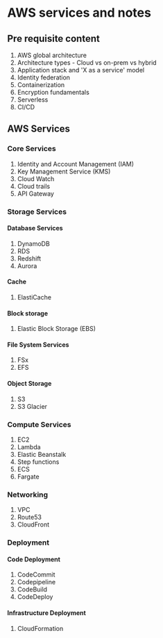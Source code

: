 # AWS services and notes  
## Pre requisite content  
1. AWS global architecture  
2. Architecture types - Cloud vs on-prem vs hybrid  
3. Application stack and 'X as a service' model  
4. Identity federation  
5. Containerization  
6. Encryption fundamentals  
7. Serverless  
8. CI/CD  

## AWS Services  
### Core Services  
1. Identity and Account Management (IAM)  
2. Key Management Service (KMS)  
3. Cloud Watch  
4. Cloud trails  
5. API Gateway  

### Storage Services  
#### Database Services  
1. DynamoDB  
2. RDS  
3. Redshift  
4. Aurora  

#### Cache  
1. ElastiCache  

#### Block storage  
1. Elastic Block Storage (EBS)  

#### File System Services  
1. FSx  
2. EFS

#### Object Storage  
1. S3
2. S3 Glacier  

### Compute Services  
1. EC2  
2. Lambda  
3. Elastic Beanstalk  
4. Step functions  
5. ECS  
6. Fargate  

### Networking  
1. VPC  
2. Route53  
3. CloudFront  

### Deployment  
#### Code Deployment  
1. CodeCommit  
2. Codepipeline  
3. CodeBuild  
4. CodeDeploy  

#### Infrastructure Deployment  
1. CloudFormation  
